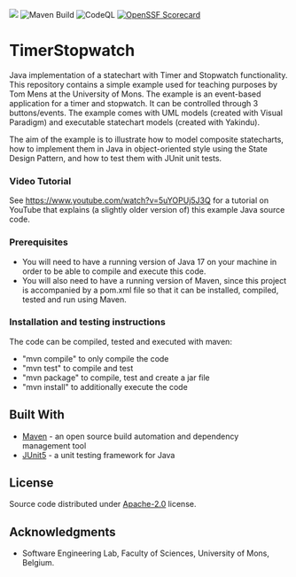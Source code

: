 [![](https://img.shields.io/github/v/release/ecos-umons/TimerStopwatch?label=Latest%20Release)](https://github.com/ecos-umons/TimerStopwatch/releases/latest)
![Maven Build](https://github.com/ecos-umons/TimerStopwatch/actions/workflows/maven.yml/badge.svg)
![CodeQL](https://github.com/ecos-umons/TimerStopwatch/actions/workflows/codeql.yml/badge.svg)
[![OpenSSF Scorecard](https://api.securityscorecards.dev/projects/github.com/ecos-umons/TimerStopwatch/badge)](https://securityscorecards.dev/viewer/?uri=github.com/ecos-umons/TimerStopwatch)

# TimerStopwatch
Java implementation of a statechart with Timer and Stopwatch functionality.
This repository contains a simple example used for teaching purposes by Tom Mens at the University of Mons.
The example is an event-based application for a timer and stopwatch. It can be controlled through 3 buttons/events.
The example comes with UML models (created with Visual Paradigm) and executable statechart models (created with Yakindu).

The aim of the example is to illustrate how to model composite statecharts, 
how to implement them in Java in object-oriented style using the State Design Pattern,
and how to test them with JUnit unit tests.


### Video Tutorial
See https://www.youtube.com/watch?v=5uYOPUj5J3Q
for a tutorial on YouTube that explains (a slightly older version of) this example Java source code.

### Prerequisites

*  You will need to have a running version of Java 17 on your machine in order to be able to compile and execute this code.
*  You will also need to have a running version of Maven, since this project is accompanied by a pom.xml file so that it can be installed, compiled, tested and run using Maven.

### Installation and testing instructions

The code can be compiled, tested and executed with maven:

- "mvn compile" to only compile the code
- "mvn test" to compile and test
- "mvn package" to compile, test and create a jar file
- "mvn install" to additionally execute the code

## Built With

*  [Maven](https://maven.apache.org/) - an open source build automation and dependency management tool
*  [JUnit5](https://junit.org/junit5/) - a unit testing framework for Java

## License

Source code distributed under [Apache-2.0](https://www.apache.org/licenses/LICENSE-2.0) license.

## Acknowledgments

* Software Engineering Lab, Faculty of Sciences, University of Mons, Belgium.
